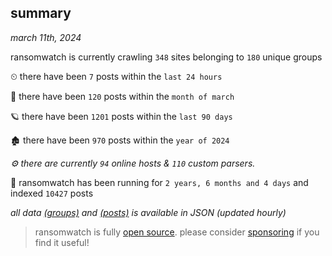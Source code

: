 
## summary
_march 11th, 2024_

ransomwatch is currently crawling `348` sites belonging to `180` unique groups

⏲ there have been `7` posts within the `last 24 hours`

🦈 there have been `120` posts within the `month of march`

🪐 there have been `1201` posts within the `last 90 days`

🏚 there have been `970` posts within the `year of 2024`

_⚙️ there are currently `94` online hosts & `110` custom parsers._

🦕 ransomwatch has been running for `2 years, 6 months and 4 days` and indexed `10427` posts

_all data  [(groups)](http://ransomwhat.telemetry.ltd/groups) and [(posts)](http://ransomwhat.telemetry.ltd/posts) is available in JSON (updated hourly)_

> ransomwatch is fully [open source](https://github.com/joshhighet/ransomwatch#ransomwatch--). please consider [sponsoring](https://github.com/sponsors/joshhighet) if you find it useful!
